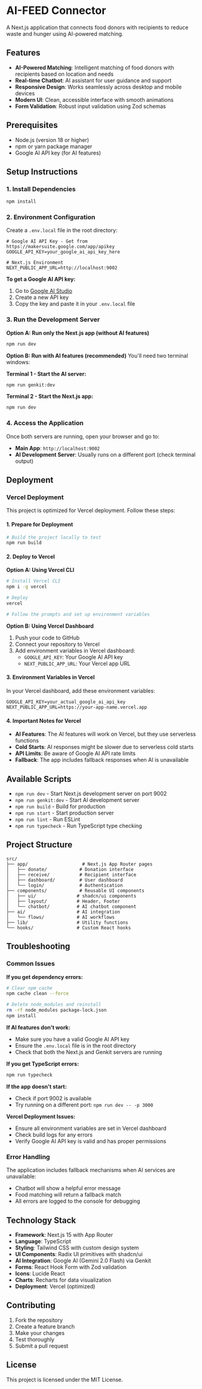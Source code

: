 # AI-FEED Connector

A Next.js application that connects food donors with recipients to reduce waste and hunger using AI-powered matching.

## Features

- **AI-Powered Matching**: Intelligent matching of food donors with recipients based on location and needs
- **Real-time Chatbot**: AI assistant for user guidance and support
- **Responsive Design**: Works seamlessly across desktop and mobile devices
- **Modern UI**: Clean, accessible interface with smooth animations
- **Form Validation**: Robust input validation using Zod schemas

## Prerequisites

- Node.js (version 18 or higher)
- npm or yarn package manager
- Google AI API key (for AI features)

## Setup Instructions

### 1. Install Dependencies

```bash
npm install
```

### 2. Environment Configuration

Create a `.env.local` file in the root directory:

```env
# Google AI API Key - Get from https://makersuite.google.com/app/apikey
GOOGLE_API_KEY=your_google_ai_api_key_here

# Next.js Environment
NEXT_PUBLIC_APP_URL=http://localhost:9002
```

**To get a Google AI API key:**
1. Go to [Google AI Studio](https://makersuite.google.com/app/apikey)
2. Create a new API key
3. Copy the key and paste it in your `.env.local` file

### 3. Run the Development Server

**Option A: Run only the Next.js app (without AI features)**
```bash
npm run dev
```

**Option B: Run with AI features (recommended)**
You'll need two terminal windows:

**Terminal 1 - Start the AI server:**
```bash
npm run genkit:dev
```

**Terminal 2 - Start the Next.js app:**
```bash
npm run dev
```

### 4. Access the Application

Once both servers are running, open your browser and go to:
- **Main App**: `http://localhost:9002`
- **AI Development Server**: Usually runs on a different port (check terminal output)

## Deployment

### Vercel Deployment

This project is optimized for Vercel deployment. Follow these steps:

#### 1. Prepare for Deployment

```bash
# Build the project locally to test
npm run build
```

#### 2. Deploy to Vercel

**Option A: Using Vercel CLI**
```bash
# Install Vercel CLI
npm i -g vercel

# Deploy
vercel

# Follow the prompts and set up environment variables
```

**Option B: Using Vercel Dashboard**
1. Push your code to GitHub
2. Connect your repository to Vercel
3. Add environment variables in Vercel dashboard:
   - `GOOGLE_API_KEY`: Your Google AI API key
   - `NEXT_PUBLIC_APP_URL`: Your Vercel app URL

#### 3. Environment Variables in Vercel

In your Vercel dashboard, add these environment variables:

```
GOOGLE_API_KEY=your_actual_google_ai_api_key
NEXT_PUBLIC_APP_URL=https://your-app-name.vercel.app
```

#### 4. Important Notes for Vercel

- **AI Features**: The AI features will work on Vercel, but they use serverless functions
- **Cold Starts**: AI responses might be slower due to serverless cold starts
- **API Limits**: Be aware of Google AI API rate limits
- **Fallback**: The app includes fallback responses when AI is unavailable

## Available Scripts

- `npm run dev` - Start Next.js development server on port 9002
- `npm run genkit:dev` - Start AI development server
- `npm run build` - Build for production
- `npm run start` - Start production server
- `npm run lint` - Run ESLint
- `npm run typecheck` - Run TypeScript type checking

## Project Structure

```
src/
├── app/                    # Next.js App Router pages
│   ├── donate/            # Donation interface
│   ├── receive/           # Recipient interface
│   ├── dashboard/         # User dashboard
│   └── login/             # Authentication
├── components/            # Reusable UI components
│   ├── ui/               # shadcn/ui components
│   ├── layout/           # Header, Footer
│   └── chatbot/          # AI chatbot component
├── ai/                   # AI integration
│   └── flows/            # AI workflows
├── lib/                  # Utility functions
└── hooks/                # Custom React hooks
```

## Troubleshooting

### Common Issues

**If you get dependency errors:**
```bash
# Clear npm cache
npm cache clean --force

# Delete node_modules and reinstall
rm -rf node_modules package-lock.json
npm install
```

**If AI features don't work:**
- Make sure you have a valid Google AI API key
- Ensure the `.env.local` file is in the root directory
- Check that both the Next.js and Genkit servers are running

**If you get TypeScript errors:**
```bash
npm run typecheck
```

**If the app doesn't start:**
- Check if port 9002 is available
- Try running on a different port: `npm run dev -- -p 3000`

**Vercel Deployment Issues:**
- Ensure all environment variables are set in Vercel dashboard
- Check build logs for any errors
- Verify Google AI API key is valid and has proper permissions

### Error Handling

The application includes fallback mechanisms when AI services are unavailable:
- Chatbot will show a helpful error message
- Food matching will return a fallback match
- All errors are logged to the console for debugging

## Technology Stack

- **Framework**: Next.js 15 with App Router
- **Language**: TypeScript
- **Styling**: Tailwind CSS with custom design system
- **UI Components**: Radix UI primitives with shadcn/ui
- **AI Integration**: Google AI (Gemini 2.0 Flash) via Genkit
- **Forms**: React Hook Form with Zod validation
- **Icons**: Lucide React
- **Charts**: Recharts for data visualization
- **Deployment**: Vercel (optimized)

## Contributing

1. Fork the repository
2. Create a feature branch
3. Make your changes
4. Test thoroughly
5. Submit a pull request

## License

This project is licensed under the MIT License.
